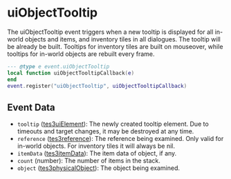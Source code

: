 # uiObjectTooltip

The uiObjectTooltip event triggers when a new tooltip is displayed for all in-world objects and items, and inventory tiles in all dialogues. The tooltip will be already be built. Tooltips for inventory tiles are built on mouseover, while tooltips for in-world objects are rebuilt every frame.

```lua
--- @type e event.uiObjectTooltip
local function uiObjectTooltipCallback(e)
end
event.register("uiObjectTooltip", uiObjectTooltipCallback)
```

## Event Data

* `tooltip` ([tes3uiElement](../../types/tes3uiElement)): The newly created tooltip element. Due to timeouts and target changes, it may be destroyed at any time.
* `reference` ([tes3reference](../../types/tes3reference)): The reference being examined. Only valid for in-world objects. For inventory tiles it will always be nil.
* `itemData` ([tes3itemData](../../types/tes3itemData)): The item data of object, if any.
* `count` (number): The number of items in the stack.
* `object` ([tes3physicalObject](../../types/tes3physicalObject)): The object being examined.

